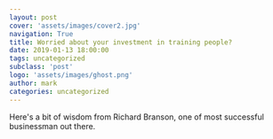 ```yaml
---
layout: post
cover: 'assets/images/cover2.jpg'
navigation: True
title: Worried about your investment in training people?
date: 2019-01-13 18:00:00
tags: uncategorized
subclass: 'post'
logo: 'assets/images/ghost.png'
author: mark
categories: uncategorized
---
```

<!-- wp:paragraph -->  <p>Here's a bit of wisdom from Richard Branson, one of most successful businessman out there.</p>  <!-- /wp:paragraph -->
